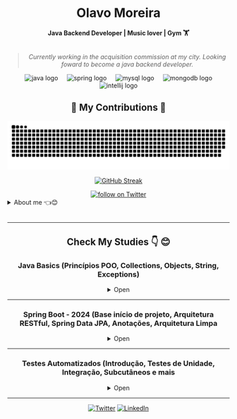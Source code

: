 <h1 align="center"> Olavo Moreira </h1>

<div align="center">
<b>Java Backend Developer | Music lover | Gym 🏋️</b>
<br>
<br>

<blockquote>
    <p><i>
        Currently working in the acquisition commission at my city. Looking foward to become a java backend developer.
    </i></p>
</blockquote>
</div>

<div align="center">
  <img width="12" />
  <img src="https://cdn.jsdelivr.net/gh/devicons/devicon/icons/java/java-original.svg" height="30" alt="java logo"  />
  <img width="12" />
  <img src="https://cdn.jsdelivr.net/gh/devicons/devicon/icons/spring/spring-original.svg" height="30" alt="spring logo"  />
  <img width="12" />
  <img src="https://cdn.jsdelivr.net/gh/devicons/devicon/icons/mysql/mysql-original.svg" height="30" alt="mysql logo"  />
  <img width="12" />
  <img src="https://cdn.jsdelivr.net/gh/devicons/devicon/icons/mongodb/mongodb-original.svg" height="30" alt="mongodb logo"  />
  <img width="12" />
  <img src="https://cdn.jsdelivr.net/gh/devicons/devicon/icons/intellij/intellij-original.svg" height="30" alt="intellij logo"  />
</div>



<div align="center">
  <h2>🐍 My Contributions 🐍</h2>
  <img alt="snake eating my contributions" src="https://raw.githubusercontent.com/zenonxd/zenonxd/output/github-contribution-grid-snake.svg" />
</div>

<div align="center">

[![GitHub Streak](https://streak-stats.demolab.com?user=zenonxd&theme=synthwave&date_format=j%2Fn%5B%2FY%5D)](https://git.io/streak-stats)
    
</div>


<div align="center">
    <a href="https://twitter.com/intent/follow?screen_name=zenoniwnl">
        <img src="https://img.shields.io/twitter/follow/zenoniwnl?style=social&logo=twitter"
            alt="follow on Twitter">
    </a>
</div>

<details closed>
<summary>About me 👈😊 </summary>

---

<div align="right" style="margin:auto">
    <img 
        src="https://github-readme-stats.vercel.app/api?username=zenonxd&hide_title=false&hide_rank=false&show_icons=true&include_all_commits=true&count_private=true&disable_animations=false&theme=synthwave&locale=en&hide_border=false&order=1" 
        height="170em" 
        alt="stats graph"
        align="right"/>
</div>

Hey there!! I am Olavo, aka [**@zenoniwnl**](https://twitter.com/zenoniwnl) 😊

I always loved tecnology since I was a kid. Since 2021.2 I quitted Administration to focus on programming and started
my technical degree in systems analysis and development.

I love music, especially hardstyle, 2000's rock and metalcore.

I also love to make studies and summarys, you can check everything below.

Feel free to ask me anything, star the studies and use it.

</details>

<br/>

---

<h2 align="center">Check My Studies 👇 😊</h2>

<h3 align="center"> Java Basics (Princípios POO, Collections, Objects, String, Exceptions)</h3>
<details closed>
<summary align="center">Open</summary>

<div align="center">

[![Princípios Programação Orientada a Objetos](https://github-readme-stats.vercel.app/api/pin/?username=zenonxd&repo=estudos-principios-poo&border_color=7F3FBF&bg_color=0D1117&title_color=C9D1D9&text_color=8B949E&icon_color=7F3FBF)](https://github.com/zenonxd/estudos-principios-poo)
[![Estudos sobre Collections](https://github-readme-stats.vercel.app/api/pin/?username=zenonxd&repo=java-estudo-collections&border_color=7F3FBF&bg_color=0D1117&title_color=C9D1D9&text_color=8B949E&icon_color=7F3FBF)](https://github.com/zenonxd/java-estudo-collections)

[![Trabalhando com Objetos](https://github-readme-stats.vercel.app/api/pin/?username=zenonxd&repo=javabasico-trabalhando-objetos&border_color=7F3FBF&bg_color=0D1117&title_color=C9D1D9&text_color=8B949E&icon_color=7F3FBF)](https://github.com/zenonxd/javabasico-trabalhando-objetos)
[![Trabalhando com Strings](https://github-readme-stats.vercel.app/api/pin/?username=zenonxd&repo=java-trabalhando-com-strings&border_color=7F3FBF&bg_color=0D1117&title_color=C9D1D9&text_color=8B949E&icon_color=7F3FBF)](https://github.com/zenonxd/java-trabalhando-com-strings)

[![Trabalhando com Strings](https://github-readme-stats.vercel.app/api/pin/?username=zenonxd&repo=estudo-exceptions&border_color=7F3FBF&bg_color=0D1117&title_color=C9D1D9&text_color=8B949E&icon_color=7F3FBF)](https://github.com/zenonxd/estudo-exceptions)

</div>
</details>

---
<h3 align="center"> Spring Boot - 2024 (Base início de projeto, Arquitetura RESTful, Spring Data JPA, Anotações, Arquitetura Limpa</h3>
<details closed>
<summary align="center">Open</summary>

<div align="center">

[![Base Para Início de Projeto](https://github-readme-stats.vercel.app/api/pin/?username=zenonxd&repo=base-para-inicio-projeto&border_color=7F3FBF&bg_color=0D1117&title_color=C9D1D9&text_color=8B949E&icon_color=7F3FBF)](https://github.com/zenonxd/base-para-inicio-projeto)

[![SpringBoot Michelli Brito - 2024](https://github-readme-stats.vercel.app/api/pin/?username=zenonxd&repo=springboot-michelli&border_color=7F3FBF&bg_color=0D1117&title_color=C9D1D9&text_color=8B949E&icon_color=7F3FBF)](https://github.com/zenonxd/springboot-michelli)
[![Spring Data Jpa - 2024](https://github-readme-stats.vercel.app/api/pin/?username=zenonxd&repo=spring-data-jpa-2024&border_color=7F3FBF&bg_color=0D1117&title_color=C9D1D9&text_color=8B949E&icon_color=7F3FBF)](https://github.com/zenonxd/spring-data-jpa-2024)

[![Estudo Sobre Anotações Spring & JPA](https://github-readme-stats.vercel.app/api/pin/?username=zenonxd&repo=estudo-anotacoes-spring&border_color=7F3FBF&bg_color=0D1117&title_color=C9D1D9&text_color=8B949E&icon_color=7F3FBF)](https://github.com/zenonxd/estudo-anotacoes-spring)
[![Estudo Arquitetura Limpa](https://github-readme-stats.vercel.app/api/pin/?username=zenonxd&repo=estudo-arquitetura-limpa&border_color=7F3FBF&bg_color=0D1117&title_color=C9D1D9&text_color=8B949E&icon_color=7F3FBF)](https://github.com/zenonxd/estudo-arquitetura-limpa)

</div>
</details>

---

<h3 align="center"> Testes Automatizados (Introdução, Testes de Unidade, Integração, Subcutâneos e mais</h3>
<details closed>
<summary align="center">Open</summary>

<div align="center">

[![Introdução Testes Automatizados](https://github-readme-stats.vercel.app/api/pin/?username=zenonxd&repo=introducao-testes-automatizados-java&border_color=7F3FBF&bg_color=0D1117&title_color=C9D1D9&text_color=8B949E&icon_color=7F3FBF)](https://github.com/zenonxd/introducao-testes-automatizados-java)
[![Teste de Unidade](https://github-readme-stats.vercel.app/api/pin/?username=zenonxd&repo=estudo-testes-unidade-java&border_color=7F3FBF&bg_color=0D1117&title_color=C9D1D9&text_color=8B949E&icon_color=7F3FBF)](https://github.com/zenonxd/estudo-testes-unidade-java)
        
[![Teste de Integração](https://github-readme-stats.vercel.app/api/pin/?username=zenonxd&repo=estudo-testes-integracao-java&border_color=7F3FBF&bg_color=0D1117&title_color=C9D1D9&text_color=8B949E&icon_color=7F3FBF)](https://github.com/zenonxd/estudo-testes-integracao-java)
        
[![Teste Subcutâneo](https://github-readme-stats.vercel.app/api/pin/?username=zenonxd&repo=estudo-testes-subcutaneos-java&border_color=7F3FBF&bg_color=0D1117&title_color=C9D1D9&text_color=8B949E&icon_color=7F3FBF)](https://github.com/zenonxd/estudo-testes-subcutaneos-java)
[![Estudo Final](https://github-readme-stats.vercel.app/api/pin/?username=zenonxd&repo=estudo-final-testes-java&border_color=7F3FBF&bg_color=0D1117&title_color=C9D1D9&text_color=8B949E&icon_color=7F3FBF)](https://github.com/zenonxd/estudo-final-testes-java)
</div>

</details>

---



<div align="center">

[![Twitter](https://img.shields.io/badge/Twitter-%231DA1F2.svg?style=for-the-badge&logo=Twitter&logoColor=white)](https://twitter.com/zenoniwnl)
[![LinkedIn](https://img.shields.io/badge/linkedin-%230077B5.svg?style=for-the-badge&logo=linkedin&logoColor=white)](https://www.linkedin.com/in/olavospmoreira/)

</div>


